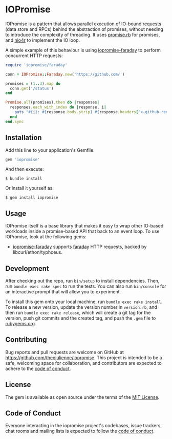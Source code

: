 # IOPromise

IOPromise is a pattern that allows parallel execution of IO-bound requests (data store and RPCs) behind the abstraction of promises, without needing to introduce the complexity of threading. It uses [promise.rb](https://github.com/lgierth/promise.rb) for promises, and [nio4r](https://github.com/socketry/nio4r) to implement the IO loop.

A simple example of this behaviour is using [iopromise-faraday](https://github.com/iopromise-ruby/iopromise-faraday) to perform concurrent HTTP requests:
```ruby
require 'iopromise/faraday'

conn = IOPromise::Faraday.new('https://github.com/')

promises = (1..3).map do
  conn.get('/status')
end

Promise.all(promises).then do |responses|
  responses.each_with_index do |response, i|
    puts "#{i}: #{response.body.strip} #{response.headers["x-github-request-id"]}"
  end
end.sync
```

## Installation

Add this line to your application's Gemfile:

```ruby
gem 'iopromise'
```

And then execute:

    $ bundle install

Or install it yourself as:

    $ gem install iopromise

## Usage

IOPromise itself is a base library that makes it easy to wrap other IO-based workloads inside a promise-based API that back to an event loop. To use IOPromise, look at the following gems:

 * [iopromise-faraday](https://github.com/iopromise-ruby/iopromise-faraday) supports [faraday](https://github.com/lostisland/faraday) HTTP requests, backed by libcurl/ethon/typhoeus.

## Development

After checking out the repo, run `bin/setup` to install dependencies. Then, run `bundle exec rake spec` to run the tests. You can also run `bin/console` for an interactive prompt that will allow you to experiment.

To install this gem onto your local machine, run `bundle exec rake install`. To release a new version, update the version number in `version.rb`, and then run `bundle exec rake release`, which will create a git tag for the version, push git commits and the created tag, and push the `.gem` file to [rubygems.org](https://rubygems.org).

## Contributing

Bug reports and pull requests are welcome on GitHub at https://github.com/theojulienne/iopromise. This project is intended to be a safe, welcoming space for collaboration, and contributors are expected to adhere to the [code of conduct](https://github.com/theojulienne/iopromise/blob/main/CODE_OF_CONDUCT.md).

## License

The gem is available as open source under the terms of the [MIT License](https://opensource.org/licenses/MIT).

## Code of Conduct

Everyone interacting in the iopromise project's codebases, issue trackers, chat rooms and mailing lists is expected to follow the [code of conduct](https://github.com/theojulienne/iopromise/blob/main/CODE_OF_CONDUCT.md).
